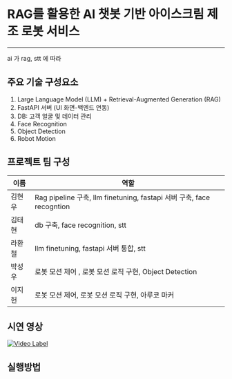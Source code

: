 # RAG를 활용한 AI 챗봇 기반 아이스크림 제조 로봇 서비스  
---
ai 가 rag, stt 에 따라 

## 주요 기술 구성요소 
1. Large Language Model (LLM) + Retrieval-Augmented Generation (RAG)
2. FastAPI 서버 (UI 화면-백엔드 연동)
3. DB: 고객 얼굴 및 데이터 관리
4. Face Recognition
5. Object Detection
6. Robot Motion


## 프로젝트 팀 구성

<div markdown="1">

|이름|역할|
|--|--|
|김현우|Rag pipeline 구축, llm finetuning, fastapi 서버 구축, face recogntion|
|김태현|db 구축, face recognition, stt|
|라환철|llm finetuning, fastapi 서버 통합, stt| 
|박성우|로봇 모션 제어 , 로봇 모션 로직 구현, Object Detection|
|이지헌|로봇 모션 제어, 로봇 모션 로직 구현, 아루코 마커|


</div>


## 시연 영상
[![Video Label](http://img.youtube.com/vi/OnH8ScQYvCw/0.jpg)](https://www.youtube.com/watch?v=OnH8ScQYvCw)

## 실행방법 
